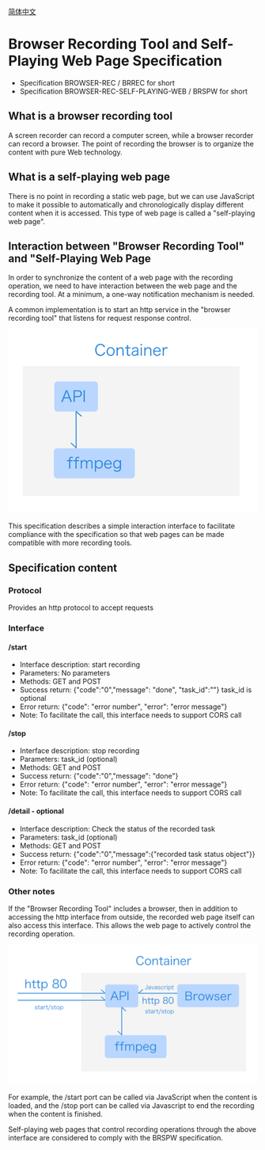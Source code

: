 [简体中文](README.cn.md)

# Browser Recording Tool and Self-Playing Web Page Specification

- Specification BROWSER-REC / BRREC for short
- Specification BROWSER-REC-SELF-PLAYING-WEB / BRSPW for short

## What is a browser recording tool

A screen recorder can record a computer screen, while a browser recorder can record a browser. The point of recording the browser is to organize the content with pure Web technology.

## What is a self-playing web page
There is no point in recording a static web page, but we can use JavaScript to make it possible to automatically and chronologically display different content when it is accessed. This type of web page is called a "self-playing web page".

## Interaction between "Browser Recording Tool" and "Self-Playing Web Page

In order to synchronize the content of a web page with the recording operation, we need to have interaction between the web page and the recording tool. At a minimum, a one-way notification mechanism is needed.

A common implementation is to start an http service in the "browser recording tool" that listens for request response control.

![](pic1.png)

This specification describes a simple interaction interface to facilitate compliance with the specification so that web pages can be made compatible with more recording tools.

## Specification content

### Protocol
Provides an http protocol to accept requests

### Interface

#### /start 

- Interface description: start recording
- Parameters: No parameters
- Methods: GET and POST
- Success return: {"code":"0","message": "done", "task_id":""} task_id is optional
- Error return: {"code": "error number", "error": "error message"}
- Note: To facilitate the call, this interface needs to support CORS call

#### /stop

- Interface description: stop recording
- Parameters: task_id (optional)
- Methods: GET and POST
- Success return: {"code":"0","message": "done"}
- Error return: {"code": "error number", "error": "error message"}
- Note: To facilitate the call, this interface needs to support CORS call

#### /detail - optional

- Interface description: Check the status of the recorded task
- Parameters: task_id (optional)
- Methods: GET and POST
- Success return: {"code":"0","message":{"recorded task status object"}}
- Error return: {"code": "error number", "error": "error message"}
- Note: To facilitate the call, this interface needs to support CORS call

### Other notes

If the "Browser Recording Tool" includes a browser, then in addition to accessing the http interface from outside, the recorded web page itself can also access this interface. This allows the web page to actively control the recording operation.

![](pic2.png)

For example, the /start port can be called via JavaScript when the content is loaded, and the /stop port can be called via Javascript to end the recording when the content is finished.

Self-playing web pages that control recording operations through the above interface are considered to comply with the BRSPW specification.

